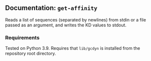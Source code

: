 ## Documentation: `get-affinity`

Reads a list of sequences (separated by newlines) from stdin or a file passed as an argument, and writes the KD values to stdout.

### Requirements

Tested on Python 3.9.
Requires that `lib/gcdyn` is installed from the repository root directory.

